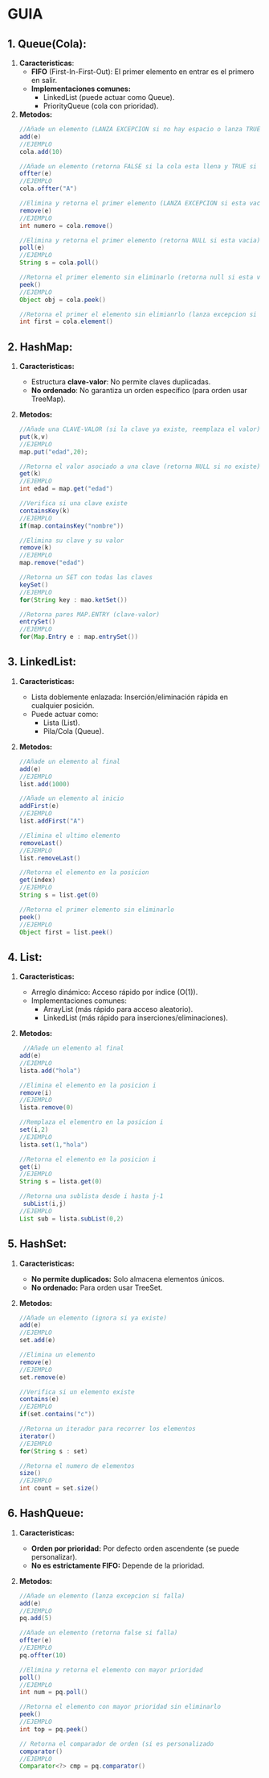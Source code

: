# GUIA

## 1. Queue(Cola):

1. **Caracteristicas**:
    - **FIFO** (First-In-First-Out): El primer elemento en entrar es el primero en salir.
    - **Implementaciones comunes:**
        - LinkedList (puede actuar como Queue).
        - PriorityQueue (cola con prioridad).
2. **Metodos:**
    ```Java
   //Añade un elemento (LANZA EXCEPCION si no hay espacio o lanza TRUE si se inserto)
    add(e)
   //EJEMPLO 
    cola.add(10)
   
   //Añade un elemento (retorna FALSE si la cola esta llena y TRUE si se logro insertar)
   offter(e)
   //EJEMPLO
   cola.offter("A")
   
   //Elimina y retorna el primer elemento (LANZA EXCEPCION si esta vacia)
    remove(e)
   //EJEMPLO
   int numero = cola.remove()
   
   //Elimina y retorna el primer elemento (retorna NULL si esta vacia)
   poll(e)
   //EJEMPLO
   String s = cola.poll()
   
   //Retorna el primer elemento sin eliminarlo (retorna null si esta vacio)
   peek()
   //EJEMPLO
   Object obj = cola.peek()
   
   //Retorna el primer el elemento sin elimianrlo (lanza excepcion si esta vacia)
   int first = cola.element()
    ```

## **2. HashMap:**

1. **Caracteristicas:**
    - Estructura **clave-valor**: No permite claves duplicadas.
    - **No ordenado**: No garantiza un orden específico (para orden usar TreeMap).

2. **Metodos:**
   ```Java
   //Añade una CLAVE-VALOR (si la clave ya existe, reemplaza el valor)
   put(k,v)
   //EJEMPLO
   map.put("edad",20);
   
   //Retorna el valor asociado a una clave (retorna NULL si no existe)
   get(k)
   //EJEMPLO
   int edad = map.get("edad")
   
   //Verifica si una clave existe
   containsKey(k)
   //EJEMPLO
   if(map.containsKey("nombre"))
   
   //Elimina su clave y su valor
   remove(k)
   //EJEMPLO
   map.remove("edad")
   
   //Retorna un SET con todas las claves
   keySet()
   //EJEMPLO
   for(String key : mao.ketSet())
   
   //Retorna pares MAP.ENTRY (clave-valor)
   entrySet()
   //EJEMPLO
   for(Map.Entry e : map.entrySet())
   ```

## **3. LinkedList:**

1. **Caracteristicas:**
    - Lista doblemente enlazada: Inserción/eliminación rápida en cualquier posición.
    - Puede actuar como:
        - Lista (List).
        - Pila/Cola (Queue).

2. **Metodos:**
    ```Java
    //Añade un elemento al final
   add(e)
   //EJEMPLO
   list.add(1000)
   
   //Añade un elemento al inicio
   addFirst(e)
   //EJEMPLO
   list.addFirst("A")
   
   //Elimina el ultimo elemento
   removeLast()
   //EJEMPLO
   list.removeLast()
   
   //Retorna el elemento en la posicion
   get(index)   
   //EJEMPLO
   String s = list.get(0)
   
   //Retorna el primer elemento sin eliminarlo
   peek()
   //EJEMPLO
   Object first = list.peek()
    ```
## **4. List:**

1. **Caracteristicas:**
    - Arreglo dinámico: Acceso rápido por índice (O(1)).
    - Implementaciones comunes:
        - ArrayList (más rápido para acceso aleatorio).
        - LinkedList (más rápido para inserciones/eliminaciones).

2. **Metodos:**
   ```Java
    //Añade un elemento al final
   add(e)
   //EJEMPLO
   lista.add("hola")
   
   //Elimina el elemento en la posicion i
   remove(i)
   //EJEMPLO
   lista.remove(0)
   
   //Remplaza el elementro en la posicion i
   set(i,2)
   //EJEMPLO
   lista.set(1,"hola")
   
   //Retorna el elemento en la posicion i
   get(i)
   //EJEMPLO
   String s = lista.get(0)
   
   //Retorna una sublista desde i hasta j-1
    subList(i,j)
   //EJEMPLO
   List sub = lista.subList(0,2)
   ```

## **5. HashSet:**

1. **Caracteristicas:**
    - **No permite duplicados:** Solo almacena elementos únicos.
    - **No ordenado:** Para orden usar TreeSet.

2. **Metodos:**
    ```Java
   //Añade un elemento (ignora si ya existe)
   add(e)
   //EJEMPLO
   set.add(e)
   
   //Elimina un elemento
   remove(e)
   //EJEMPLO
   set.remove(e)
   
   //Verifica si un elemento existe
   contains(e)
   //EJEMPLO
   if(set.contains("c"))
    
   //Retorna un iterador para recorrer los elementos
   iterator()
   //EJEMPLO
   for(String s : set)
   
   //Retorna el numero de elementos
   size()
   //EJEMPLO
   int count = set.size()
    ```

## **6. HashQueue:**

1. **Caracteristicas:**
    - **Orden por prioridad:** Por defecto orden ascendente (se puede personalizar).
    - **No es estrictamente FIFO:** Depende de la prioridad.

2. **Metodos:**
    ```Java
    //Añade un elemento (lanza excepcion si falla)
   add(e)
   //EJEMPLO
   pq.add(5)
   
   //Añade un elemento (retorna false si falla)
   offter(e)
   //EJEMPLO
   pq.offter(10)
   
   //Elimina y retorna el elemento con mayor prioridad
   poll()
    //EJEMPLO
   int num = pq.poll()
   
   //Retorna el elemento con mayor prioridad sin eliminarlo
   peek()
   //EJEMPLO
   int top = pq.peek()
   
   // Retorna el comparador de orden (si es personalizado
   comparator()
   //EJEMPLO
   Comparator<?> cmp = pq.comparator()
    ```
  
